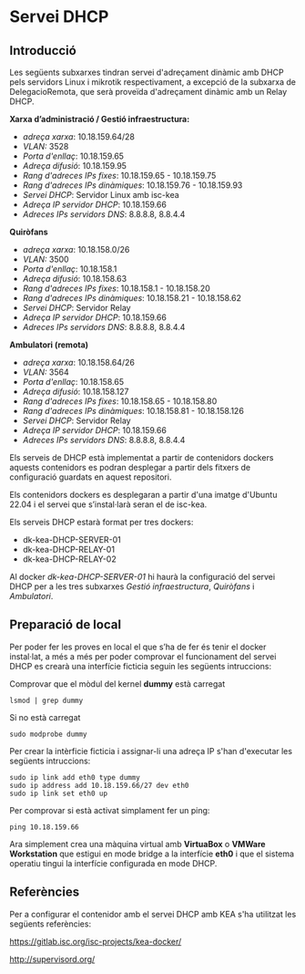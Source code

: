 # Servei DHCP

## Introducció

Les següents subxarxes tindran servei d'adreçament dinàmic amb DHCP pels servidors Linux i mikrotik respectivament, a excepció de la subxarxa de DelegacioRemota, que serà proveïda d'adreçament dinàmic amb un Relay DHCP.


**Xarxa d’administració / Gestió infraestructura:**
* *adreça xarxa*: 10.18.159.64/28
* *VLAN:* 3528
* *Porta d'enllaç*: 10.18.159.65
* *Adreça difusió*: 10.18.159.95
* *Rang d'adreces IPs fixes*: 10.18.159.65 - 10.18.159.75
* *Rang d'adreces IPs dinàmiques*: 10.18.159.76 - 10.18.159.93
* *Servei DHCP*: Servidor Linux amb isc-kea
* *Adreça IP servidor DHCP*: 10.18.159.66
* *Adreces IPs servidors DNS*: 8.8.8.8, 8.8.4.4

**Quiròfans**
* *adreça xarxa*: 10.18.158.0/26
* *VLAN:* 3500
* *Porta d'enllaç*: 10.18.158.1
* *Adreça difusió*: 10.18.158.63
* *Rang d'adreces IPs fixes*: 10.18.158.1 - 10.18.158.20
* *Rang d'adreces IPs dinàmiques*: 10.18.158.21 - 10.18.158.62
* *Servei DHCP*: Servidor Relay
* *Adreça IP servidor DHCP*: 10.18.159.66
* *Adreces IPs servidors DNS*: 8.8.8.8, 8.8.4.4

**Ambulatori (remota)**
* *adreça xarxa*: 10.18.158.64/26
* *VLAN:* 3564
* *Porta d'enllaç*: 10.18.158.65 
* *Adreça difusió*: 10.18.158.127
* *Rang d'adreces IPs fixes*: 10.18.158.65 - 10.18.158.80
* *Rang d'adreces IPs dinàmiques*: 10.18.158.81 - 10.18.158.126
* *Servei DHCP*: Servidor Relay
* *Adreça IP servidor DHCP*: 10.18.159.66
* *Adreces IPs servidors DNS*: 8.8.8.8, 8.8.4.4


Els serveis de DHCP està implementat a partir de contenidors dockers aquests contenidors es podran desplegar a partir dels fitxers de configuració guardats en aquest repositori.

Els contenidors dockers es desplegaran a partir d'una imatge d'Ubuntu 22.04 i el servei que s’instal·larà seran el de isc-kea.

Els serveis DHCP estarà format per tres dockers:
* dk-kea-DHCP-SERVER-01
* dk-kea-DHCP-RELAY-01
* dk-kea-DHCP-RELAY-02

Al docker *dk-kea-DHCP-SERVER-01* hi haurà la configuració del servei DHCP per a les tres subxarxes *Gestió infraestructura*, *Quiròfans* i *Ambulatori*.

## Preparació de local
Per poder fer les proves en local el que s’ha de fer és tenir el docker instal·lat, a més a més per poder comprovar el funcionament del servei DHCP es crearà una interfície ficticia seguin les següents intruccions:

Comprovar que el mòdul del kernel **dummy** està carregat
```
lsmod | grep dummy
```

Si no està carregat 
```
sudo modprobe dummy
```

Per crear la intèrficie ficticia i assignar-li una adreça IP s'han d'executar les següents intruccions:
```
sudo ip link add eth0 type dummy
sudo ip address add 10.18.159.66/27 dev eth0
sudo ip link set eth0 up
```

Per comprovar si està activat simplament fer un ping:
```
ping 10.18.159.66
```

Ara simplement crea una màquina virtual amb **VirtuaBox** o **VMWare Workstation** que estigui en mode bridge a la interfície **eth0** i que el sistema operatiu tingui la interfície configurada en mode DHCP.

## Referències
Per a configurar el contenidor amb el servei DHCP amb KEA s'ha utilitzat les següents referències:

https://gitlab.isc.org/isc-projects/kea-docker/

http://supervisord.org/
